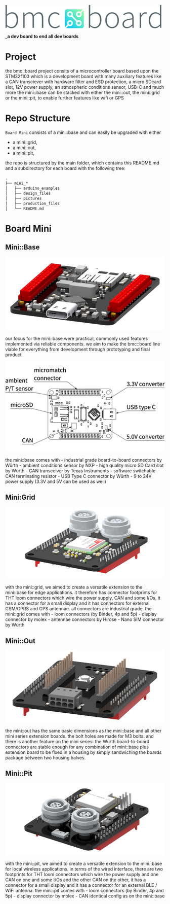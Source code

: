 ![`bmc-labs`Logo](./mini_base/pictures/logo.png)

_**a dev board to end all dev boards**

# Project
the bmc::board project consits of a microcontroller board based upon the STM32f103 which is a development board with many auxiliary features like a CAN transciever with hardware filter and ESD protection, a micro SDcard slot, 12V power supply, an atmospheric conditions sensor, USB-C and much more
the mini::base can be stacked with either the mini::out, the mini::grid or the mini::pit, to enable further features like wifi or GPS

# Repo Structure
`Board Mini` consists of a mini::base and can easily be upgraded with either
- a mini::grid,
- a mini::out,
- a mini::pit,

the repo is structured by the main folder, which contains this README.md and a subdirectory for each board with the following tree:
```
.
├── mini_*
│   ├── arduino_examples
│   ├── design_files
│   ├── pictures
│   ├── production_files
│   └── README.md
```

# Board Mini
## Mini::Base
![mini::base](./mini_base/pictures/mini_base_cad.png "mini::base")

our focus for the mini::base were practical, commonly used features implemented via reliable components. we aim to make the bmc::board line viable for everything from development through prototyping and final product

![mini::base::features](./mini_base/pictures/mini_base_features.PNG "mini::base::features")

the mini::base comes with
    - industrial grade board-to-board connectors by Würth
    - ambient conditions sensor by NXP
    - high quality micro SD Card slot by Würth
    - CAN transceiver by Texas Instruments
    - software switchable CAN terminating resistor
    - USB Type C connector by Würth
    - 9 to 24V power supply (3.3V and 5V can be used as well)

## Mini:Grid
![mini::grid](./mini_grid/pictures/mini_grid_cad.png "mini::grid")

with the mini::grid, we aimed to create a versatile extension to the mini::base for edge applications. it therefore has connector footprints for THT loom connectors which wire the power supply, CAN and some I/Os, it has a connector for a small display and it has connectors for external GSM/GPRS and GPS antennae. all connectors are industrial grade.
the mini::grid comes with
    - loom connectors (by Binder, 4p and 5p)
    - display connector by molex
    - antennae connectors by Hirose
    - Nano SIM connector by Würth

## Mini::Out
![mini::out](./mini_out/pictures/mini_out_cad.png "mini::out")

the mini::out has the same basic dimensions as the mini::base and all other mini series extension boards. the bolt holes are made for M3 bolts. and there is another feature on the mini series: the Würth board-to-board connectors are stable enough for any combination of mini::base plus extension board to be fixed in a housing by simply sandwiching the boards package between two housing halves.
 
## Mini::Pit
![mini::pit](./mini_pit/pictures/mini_pit_cad.png "mini::pit")

with the mini::pit, we aimed to create a versatile extension to the mini::base for local wireless applications. in terms of the wired interface, there are two footprints for THT loom connectors which wire the power supply and one CAN on one and some I/Os and the other CAN on the other, it has a connector for a small display and it has a connector for an external BLE / WiFi antenna.
the mini::pit comes with
    - loom connectors (by Binder, 4p and 5p)
    - display connector by molex
    - CAN identical config as on the mini::base


